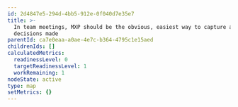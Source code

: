 ```yaml
---
id: 2d4847e5-294d-4bb5-912e-0f040d7e35e7
title: >-
  In team meetings, MXP should be the obvious, easiest way to capture all
  decisions made
parentId: ca7e0eaa-a0ae-4e7c-b364-4795c1e15aed
childrenIds: []
calculatedMetrics:
  readinessLevel: 0
  targetReadinessLevel: 1
  workRemaining: 1
nodeState: active
type: map
setMetrics: {}
---
```

